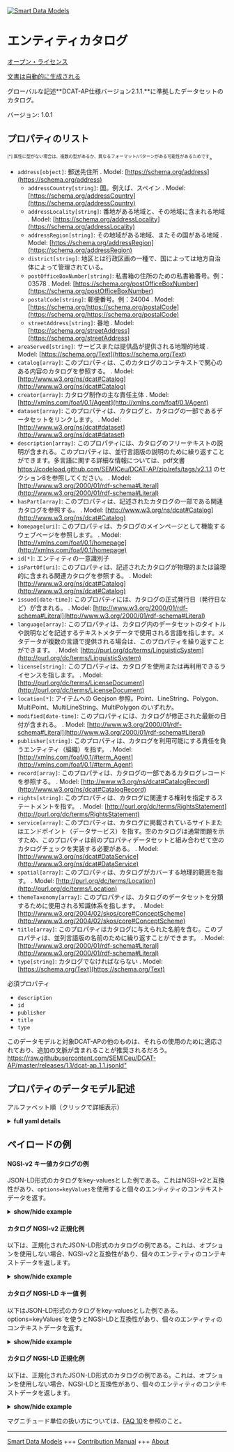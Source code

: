 <!-- 10-Header -->    
[![Smart Data Models](https://smartdatamodels.org/wp-content/uploads/2022/01/SmartDataModels_logo.png "Logo")](https://smartdatamodels.org)    
エンティティカタログ    
==========<!-- /10-Header -->    
<!-- 15-License -->    
[オープン・ライセンス](https://github.com/smart-data-models//dataModel.DCAT-AP/blob/master/Catalogue/LICENSE.md)    
[文書は自動的に生成される](https://docs.google.com/presentation/d/e/2PACX-1vTs-Ng5dIAwkg91oTTUdt8ua7woBXhPnwavZ0FxgR8BsAI_Ek3C5q97Nd94HS8KhP-r_quD4H0fgyt3/pub?start=false&loop=false&delayms=3000#slide=id.gb715ace035_0_60)    
<!-- /15-License -->    
<!-- 20-Description -->    
グローバルな記述**DCAT-AP仕様バージョン2.1.1.**に準拠したデータセットのカタログ。    
バージョン: 1.0.1    
<!-- /20-Description -->    
<!-- 30-PropertiesList -->    
## プロパティのリスト    
<sup><sub>[*] 属性に型がない場合は、複数の型があるか、異なるフォーマット/パターンがある可能性があるためです</sub></sup>。    
- `address[object]`: 郵送先住所  . Model: [https://schema.org/address](https://schema.org/address)	- `addressCountry[string]`: 国。例えば、スペイン  . Model: [https://schema.org/addressCountry](https://schema.org/addressCountry)    
	- `addressLocality[string]`: 番地がある地域と、その地域に含まれる地域  . Model: [https://schema.org/addressLocality](https://schema.org/addressLocality)    
	- `addressRegion[string]`: その地域がある地域、またその国がある地域  . Model: [https://schema.org/addressRegion](https://schema.org/addressRegion)    
	- `district[string]`: 地区とは行政区画の一種で、国によっては地方自治体によって管理されている。      
	- `postOfficeBoxNumber[string]`: 私書箱の住所のための私書箱番号。例：03578  . Model: [https://schema.org/postOfficeBoxNumber](https://schema.org/postOfficeBoxNumber)    
	- `postalCode[string]`: 郵便番号。例：24004  . Model: [https://schema.org/https://schema.org/postalCode](https://schema.org/https://schema.org/postalCode)    
	- `streetAddress[string]`: 番地  . Model: [https://schema.org/streetAddress](https://schema.org/streetAddress)    
- `areaServed[string]`: サービスまたは提供品が提供される地理的地域  . Model: [https://schema.org/Text](https://schema.org/Text)- `catalog[array]`: このプロパティは、このカタログのコンテキストで関心のある内容のカタログを参照する。  . Model: [http://www.w3.org/ns/dcat#Catalog](http://www.w3.org/ns/dcat#Catalog)- `creator[array]`: カタログ制作の主な責任主体  . Model: [http://xmlns.com/foaf/0.1/Agent](http://xmlns.com/foaf/0.1/Agent)- `dataset[array]`: このプロパティは、カタログと、カタログの一部であるデータセットをリンクします。  . Model: [http://www.w3.org/ns/dcat#dataset](http://www.w3.org/ns/dcat#dataset)- `description[array]`: このプロパティには、カタログのフリーテキストの説明が含まれる。このプロパティは、並行言語版の説明のために繰り返すことができます。多言語に関する詳細な情報については、pdf文書 https://codeload.github.com/SEMICeu/DCAT-AP/zip/refs/tags/v2.1.1 のセクション8を参照してください。  . Model: [http://www.w3.org/2000/01/rdf-schema#Literal](http://www.w3.org/2000/01/rdf-schema#Literal)- `hasPart[array]`: このプロパティは、記述されたカタログの一部である関連カタログを参照する。  . Model: [http://www.w3.org/ns/dcat#Catalog](http://www.w3.org/ns/dcat#Catalog)- `homepage[uri]`: このプロパティは、カタログのメインページとして機能するウェブページを参照します。  . Model: [http://xmlns.com/foaf/0.1/homepage](http://xmlns.com/foaf/0.1/homepage)- `id[*]`: エンティティの一意識別子  - `isPartOf[uri]`: このプロパティは、記述されたカタログが物理的または論理的に含まれる関連カタログを参照する。  . Model: [http://www.w3.org/ns/dcat#Catalog](http://www.w3.org/ns/dcat#Catalog)- `issued[date-time]`: このプロパティには、カタログの正式発行日（発行日など）が含まれる。  . Model: [http://www.w3.org/2000/01/rdf-schema#Literal](http://www.w3.org/2000/01/rdf-schema#Literal)- `language[array]`: このプロパティは、カタログ内のデータセットのタイトルや説明などを記述するテキストメタデータで使用される言語を指します。メタデータが複数の言語で提供される場合は、このプロパティを繰り返すことができます。  . Model: [http://purl.org/dc/terms/LinguisticSystem](http://purl.org/dc/terms/LinguisticSystem)- `license[string]`: このプロパティは、カタログを使用または再利用できるライセンスを指します。  . Model: [http://purl.org/dc/terms/LicenseDocument](http://purl.org/dc/terms/LicenseDocument)- `location[*]`: アイテムへの Geojson 参照。Point、LineString、Polygon、MultiPoint、MultiLineString、MultiPolygon のいずれか。  - `modified[date-time]`: このプロパティには、カタログが修正された最新の日付が含まれる。  . Model: [http://www.w3.org/2000/01/rdf-schema#Literal](http://www.w3.org/2000/01/rdf-schema#Literal)- `publisher[string]`: このプロパティは、カタログを利用可能にする責任を負うエンティティ（組織）を指す。  . Model: [http://xmlns.com/foaf/0.1/#term_Agent](http://xmlns.com/foaf/0.1/#term_Agent)- `record[array]`: このプロパティは、カタログの一部であるカタログレコードを参照する。  . Model: [http://www.w3.org/ns/dcat#CatalogRecord](http://www.w3.org/ns/dcat#CatalogRecord)- `rights[string]`: このプロパティは、カタログに関連する権利を指定するステートメントを指す。  . Model: [http://purl.org/dc/terms/RightsStatement](http://purl.org/dc/terms/RightsStatement)- `service[array]`: このプロパティは、カタログに掲載されているサイトまたはエンドポイント（データサービス）を指す。空のカタログは通常問題を示すため、このプロパティは前のプロパティデータセットと組み合わせて空のカタログチェックを実装する必要がある。  . Model: [http://www.w3.org/ns/dcat#DataService](http://www.w3.org/ns/dcat#DataService)- `spatial[array]`: このプロパティは、カタログがカバーする地理的範囲を指す。  . Model: [http://purl.org/dc/terms/Location](http://purl.org/dc/terms/Location)- `themeTaxonomy[array]`: このプロパティは、カタログのデータセットを分類するために使用される知識体系を指します。  . Model: [http://www.w3.org/2004/02/skos/core#ConceptScheme](http://www.w3.org/2004/02/skos/core#ConceptScheme)- `title[array]`: このプロパティはカタログに与えられた名前を含む。このプロパティは、並列言語版の名前のために繰り返すことができます。  . Model: [http://www.w3.org/2000/01/rdf-schema#Literal](http://www.w3.org/2000/01/rdf-schema#Literal)- `type[string]`: カタログでなければならない  . Model: [https://schema.org/Text](https://schema.org/Text)<!-- /30-PropertiesList -->    
<!-- 35-RequiredProperties -->    
必須プロパティ    
- `description`  - `id`  - `publisher`  - `title`  - `type`  <!-- /35-RequiredProperties -->    
<!-- 40-RequiredProperties -->    
このデータモデルと対象DCAT-APの他のものは、それらの使用のために適応されており、追加の文脈が含まれることが推奨されるだろう。[https://raw.githubusercontent.com/SEMICeu/DCAT-AP/master/releases/1.1/dcat-ap_1.1.jsonld" ](https://raw.githubusercontent.com/SEMICeu/DCAT-AP/master/releases/1.1/dcat-ap_1.1.jsonld)    
<!-- /40-RequiredProperties -->    
<!-- 50-DataModelHeader -->    
## プロパティのデータモデル記述    
アルファベット順（クリックで詳細表示）    
<!-- /50-DataModelHeader -->    
<!-- 60-ModelYaml -->    
<details><summary><strong>full yaml details</strong></summary>      
```yaml    
Catalogue:      
  description: Catalogue of datasets compliant with DCAT-AP specification version 2.1.1.      
  properties:      
    address:      
      description: The mailing address      
      properties:      
        addressCountry:      
          description: 'The country. For example, Spain'      
          type: string      
          x-ngsi:      
            model: https://schema.org/addressCountry      
            type: Property      
        addressLocality:      
          description: 'The locality in which the street address is, and which is in the region'      
          type: string      
          x-ngsi:      
            model: https://schema.org/addressLocality      
            type: Property      
        addressRegion:      
          description: 'The region in which the locality is, and which is in the country'      
          type: string      
          x-ngsi:      
            model: https://schema.org/addressRegion      
            type: Property      
        district:      
          description: 'A district is a type of administrative division that, in some countries, is managed by the local government'      
          type: string      
          x-ngsi:      
            type: Property      
        postOfficeBoxNumber:      
          description: 'The post office box number for PO box addresses. For example, 03578'      
          type: string      
          x-ngsi:      
            model: https://schema.org/postOfficeBoxNumber      
            type: Property      
        postalCode:      
          description: 'The postal code. For example, 24004'      
          type: string      
          x-ngsi:      
            model: https://schema.org/https://schema.org/postalCode      
            type: Property      
        streetAddress:      
          description: The street address      
          type: string      
          x-ngsi:      
            model: https://schema.org/streetAddress      
            type: Property      
        streetNr:      
          description: Number identifying a specific property on a public street      
          type: string      
          x-ngsi:      
            type: Property      
      type: object      
      x-ngsi:      
        model: https://schema.org/address      
        type: Property      
    areaServed:      
      description: The geographic area where a service or offered item is provided      
      type: string      
      x-ngsi:      
        model: https://schema.org/Text      
        type: Property      
    catalog:      
      description: This property refers to a catalog whose contents are of interest in the context of this catalog      
      items:      
        anyOf:      
          - description: Identifier format of any NGSI entity      
            maxLength: 256      
            minLength: 1      
            pattern: ^[\w\-\.\{\}\$\+\*\[\]`|~^@!,:\\]+$      
            type: string      
            x-ngsi:      
              type: Property      
          - description: Identifier format of any NGSI entity      
            format: uri      
            type: string      
            x-ngsi:      
              type: Property      
        description: Every link to the contents of interest to the catalog      
        x-ngsi:      
          type: Relationship      
      type: array      
      x-ngsi:      
        model: "http://www.w3.org/ns/dcat#Catalog"      
        type: Relationship      
    creator:      
      description: The entities primarily responsible for producing the catalogue      
      items:      
        description: The link to an entity primarily responsible for producing the catalogue      
        type: string      
        x-ngsi:      
          model: http://xmlns.com/foaf/0.1/Agent      
          type: Relationship      
      type: array      
      x-ngsi:      
        model: http://xmlns.com/foaf/0.1/Agent      
        type: Relationship      
    dataset:      
      description: This property links the Catalogue with a Dataset that is part of the Catalogue      
      items:      
        anyOf:      
          - description: Identifier format of any NGSI entity      
            maxLength: 256      
            minLength: 1      
            pattern: ^[\w\-\.\{\}\$\+\*\[\]`|~^@!,:\\]+$      
            type: string      
            x-ngsi:      
              type: Property      
          - description: Identifier format of any NGSI entity      
            format: uri      
            type: string      
            x-ngsi:      
              type: Property      
      type: array      
      x-ngsi:      
        model: "http://www.w3.org/ns/dcat#dataset"      
        type: Relationship      
    description:      
      description: 'This property contains a free-text account of the Catalogue. This property can be repeated for parallel language versions of the description. For further information on multilingual issues, please refer to section 8 of the pdf document https://codeload.github.com/SEMICeu/DCAT-AP/zip/refs/tags/v2.1.1'      
      items:      
        description: Catalogue description in different languages      
        type: string      
        x-ngsi:      
          type: Property      
      type: array      
      x-ngsi:      
        model: "http://www.w3.org/2000/01/rdf-schema#Literal"      
        type: Property      
    hasPart:      
      description: This property refers to a related Catalogue that is part of the described Catalogue      
      items:      
        description: Every link to the related catalog      
        format: uri      
        type: string      
        x-ngsi:      
          type: Relationship      
      type: array      
      x-ngsi:      
        model: "http://www.w3.org/ns/dcat#Catalog"      
        type: Relationship      
    homepage:      
      description: This property refers to a web page that acts as the main page for the Catalogue      
      format: uri      
      type: string      
      x-ngsi:      
        model: http://xmlns.com/foaf/0.1/homepage      
        type: Property      
    id:      
      anyOf:      
        - description: Identifier format of any NGSI entity      
          maxLength: 256      
          minLength: 1      
          pattern: ^[\w\-\.\{\}\$\+\*\[\]`|~^@!,:\\]+$      
          type: string      
          x-ngsi:      
            type: Property      
        - description: Identifier format of any NGSI entity      
          format: uri      
          type: string      
          x-ngsi:      
            type: Property      
      description: Unique identifier of the entity      
      x-ngsi:      
        type: Property      
    isPartOf:      
      description: This property refers to a related Catalogue in which the described Catalogue is physically or logically included      
      format: uri      
      type: string      
      x-ngsi:      
        model: "http://www.w3.org/ns/dcat#Catalog"      
        type: Relationship      
    issued:      
      description: 'This property contains the date of formal issuance (e.g., publication) of the Catalogue'      
      format: date-time      
      type: string      
      x-ngsi:      
        model: "http://www.w3.org/2000/01/rdf-schema#Literal"      
        type: Property      
    language:      
      description: 'This property refers to a language used in the textual metadata describing titles, descriptions, etc. of the Datasets in the Catalogue. This property can be repeated if the  metadata is provided in multiple languages'      
      items:      
        description: Individual identifiers of the language      
        type: string      
        x-ngsi:      
          type: Property      
      type: array      
      x-ngsi:      
        model: http://purl.org/dc/terms/LinguisticSystem      
        type: Property      
    license:      
      description: This property refers to the licence under which the Catalogue can be used or reused      
      type: string      
      x-ngsi:      
        model: http://purl.org/dc/terms/LicenseDocument      
        type: Property      
    location:      
      description: 'Geojson reference to the item. It can be Point, LineString, Polygon, MultiPoint, MultiLineString or MultiPolygon'      
      oneOf:      
        - description: Geojson reference to the item. Point      
          properties:      
            bbox:      
              items:      
                type: number      
              minItems: 4      
              type: array      
            coordinates:      
              items:      
                type: number      
              minItems: 2      
              type: array      
            type:      
              enum:      
                - Point      
              type: string      
          required:      
            - type      
            - coordinates      
          title: GeoJSON Point      
          type: object      
          x-ngsi:      
            type: GeoProperty      
        - description: Geojson reference to the item. LineString      
          properties:      
            bbox:      
              items:      
                type: number      
              minItems: 4      
              type: array      
            coordinates:      
              items:      
                items:      
                  type: number      
                minItems: 2      
                type: array      
              minItems: 2      
              type: array      
            type:      
              enum:      
                - LineString      
              type: string      
          required:      
            - type      
            - coordinates      
          title: GeoJSON LineString      
          type: object      
          x-ngsi:      
            type: GeoProperty      
        - description: Geojson reference to the item. Polygon      
          properties:      
            bbox:      
              items:      
                type: number      
              minItems: 4      
              type: array      
            coordinates:      
              items:      
                items:      
                  items:      
                    type: number      
                  minItems: 2      
                  type: array      
                minItems: 4      
                type: array      
              type: array      
            type:      
              enum:      
                - Polygon      
              type: string      
          required:      
            - type      
            - coordinates      
          title: GeoJSON Polygon      
          type: object      
          x-ngsi:      
            type: GeoProperty      
        - description: Geojson reference to the item. MultiPoint      
          properties:      
            bbox:      
              items:      
                type: number      
              minItems: 4      
              type: array      
            coordinates:      
              items:      
                items:      
                  type: number      
                minItems: 2      
                type: array      
              type: array      
            type:      
              enum:      
                - MultiPoint      
              type: string      
          required:      
            - type      
            - coordinates      
          title: GeoJSON MultiPoint      
          type: object      
          x-ngsi:      
            type: GeoProperty      
        - description: Geojson reference to the item. MultiLineString      
          properties:      
            bbox:      
              items:      
                type: number      
              minItems: 4      
              type: array      
            coordinates:      
              items:      
                items:      
                  items:      
                    type: number      
                  minItems: 2      
                  type: array      
                minItems: 2      
                type: array      
              type: array      
            type:      
              enum:      
                - MultiLineString      
              type: string      
          required:      
            - type      
            - coordinates      
          title: GeoJSON MultiLineString      
          type: object      
          x-ngsi:      
            type: GeoProperty      
        - description: Geojson reference to the item. MultiLineString      
          properties:      
            bbox:      
              items:      
                type: number      
              minItems: 4      
              type: array      
            coordinates:      
              items:      
                items:      
                  items:      
                    items:      
                      type: number      
                    minItems: 2      
                    type: array      
                  minItems: 4      
                  type: array      
                type: array      
              type: array      
            type:      
              enum:      
                - MultiPolygon      
              type: string      
          required:      
            - type      
            - coordinates      
          title: GeoJSON MultiPolygon      
          type: object      
          x-ngsi:      
            type: GeoProperty      
      x-ngsi:      
        type: GeoProperty      
    modified:      
      description: This property contains the most recent date on which the Catalogue was modified      
      format: date-time      
      type: string      
      x-ngsi:      
        model: "http://www.w3.org/2000/01/rdf-schema#Literal"      
        type: Property      
    publisher:      
      description: This property refers to an entity (organisation) responsible for making the Catalogue available      
      type: string      
      x-ngsi:      
        model: "http://xmlns.com/foaf/0.1/#term_Agent"      
        type: Property      
    record:      
      description: This property refers to a Catalogue Record that is part of the Catalogue      
      items:      
        anyOf:      
          - description: Identifier format of any NGSI entity      
            maxLength: 256      
            minLength: 1      
            pattern: ^[\w\-\.\{\}\$\+\*\[\]`|~^@!,:\\]+$      
            type: string      
            x-ngsi:      
              type: Property      
          - description: Identifier format of any NGSI entity      
            format: uri      
            type: string      
            x-ngsi:      
              type: Property      
        description: Link to the catalog record      
        x-ngsi:      
          type: Relationship      
      type: array      
      x-ngsi:      
        model: "http://www.w3.org/ns/dcat#CatalogRecord"      
        type: Relationship      
    rights:      
      description: This property refers to a statement that specifies rights associated with the Catalogue      
      type: string      
      x-ngsi:      
        model: http://purl.org/dc/terms/RightsStatement      
        type: Property      
    service:      
      description: 'This property refers to a site or end-point (Data Service) that is listed in the Catalogue. As empty Catalogues are usually indications of problems, this property should be combined with the previous property dataset to implement an empty Catalogue check'      
      items:      
        anyOf:      
          - description: Identifier format of any NGSI entity      
            maxLength: 256      
            minLength: 1      
            pattern: ^[\w\-\.\{\}\$\+\*\[\]`|~^@!,:\\]+$      
            type: string      
            x-ngsi:      
              type: Property      
          - description: Identifier format of any NGSI entity      
            format: uri      
            type: string      
            x-ngsi:      
              type: Property      
        description: NGSI-LD id of the different services linked to the catalogue      
        x-ngsi:      
          type: Property      
      type: array      
      x-ngsi:      
        model: "http://www.w3.org/ns/dcat#DataService"      
        type: Relationship      
    spatial:      
      description: This property refers to a geographical area covered by the Catalogue      
      items:      
        description: 'Geojson reference to the item. It can be Point, LineString, Polygon, MultiPoint, MultiLineString or MultiPolygon'      
        oneOf:      
          - bbox:      
              items:      
                type: number      
              minItems: 4      
              type: array      
            coordinates:      
              items:      
                type: number      
              minItems: 2      
              type: array      
            type:      
              enum:      
                - Point      
              type: string      
          - bbox:      
              items:      
                type: number      
              minItems: 4      
              type: array      
            coordinates:      
              items:      
                items:      
                  type: number      
                minItems: 2      
                type: array      
              minItems: 2      
              type: array      
            type:      
              enum:      
                - LineString      
              type: string      
          - bbox:      
              items:      
                type: number      
              minItems: 4      
              type: array      
            coordinates:      
              items:      
                items:      
                  items:      
                    type: number      
                  minItems: 2      
                  type: array      
                minItems: 4      
                type: array      
              type: array      
            type:      
              enum:      
                - Polygon      
              type: string      
          - bbox:      
              items:      
                type: number      
              minItems: 4      
              type: array      
            coordinates:      
              items:      
                items:      
                  type: number      
                minItems: 2      
                type: array      
              type: array      
            type:      
              enum:      
                - MultiPoint      
              type: string      
          - bbox:      
              items:      
                type: number      
              minItems: 4      
              type: array      
            coordinates:      
              items:      
                items:      
                  items:      
                    type: number      
                  minItems: 2      
                  type: array      
                minItems: 2      
                type: array      
              type: array      
            type:      
              enum:      
                - MultiLineString      
              type: string      
          - bbox:      
              items:      
                type: number      
              minItems: 4      
              type: array      
            coordinates:      
              items:      
                items:      
                  items:      
                    items:      
                    minItems: 2      
                    type: array      
                  minItems: 4      
                  type: array      
                type: array      
              type: array      
            type:      
              enum:      
                - MultiPolygon      
              type: string      
        x-ngsi:      
          type: GeoProperty      
      type: array      
      x-ngsi:      
        model: http://purl.org/dc/terms/Location      
        type: GeoProperty      
    themeTaxonomy:      
      description: This property refers to a knowledge organization system used to classify the Catalogue's Datasets      
      items:      
        type: string      
      type: array      
      x-ngsi:      
        model: "http://www.w3.org/2004/02/skos/core#ConceptScheme"      
        type: Property      
    title:      
      description: This property contains a name given to the Catalogue. This property can be repeated for parallel language versions of the name      
      items:      
        description: Title in different languages      
        type: string      
        x-ngsi:      
          type: Property      
      type: array      
      x-ngsi:      
        model: "http://www.w3.org/2000/01/rdf-schema#Literal"      
        type: Property      
    type:      
      description: It has to be Catalogue      
      enum:      
        - Catalogue      
      type: string      
      x-ngsi:      
        model: https://schema.org/Text      
        type: Property      
  required:      
    - id      
    - type      
    - description      
    - publisher      
    - title      
  type: object      
  x-derived-from: ""      
  x-disclaimer: 'Redistribution and use in source and binary forms, with or without modification, are permitted  provided that the license conditions are met. Copyleft (c) 2022 Contributors to Smart Data Models Program'      
  x-license-url: https://github.com/smart-data-models/dataModel.DCAT-AP/blob/master/Catalogue/LICENSE.md      
  x-model-schema: https://smart-data-models.github.io/dataModel.DCAT-AP/Catalogue/schema.json      
  x-model-tags: ""      
  x-version: 1.0.1      
```    
</details>      
<!-- /60-ModelYaml -->    
<!-- 70-MiddleNotes -->    
<!-- /70-MiddleNotes -->    
<!-- 80-Examples -->    
## ペイロードの例    
#### NGSI-v2 キー値カタログの例    
JSON-LD形式のカタログをkey-valuesとした例である。これはNGSI-v2と互換性があり、`options=keyValues`を使用すると個々のエンティティのコンテキストデータを返す。    
<details><summary><strong>show/hide example</strong></summary>      
```json  
{  
  "id": "urn:ngsi-ld:Catalogue:id:LMVP:18269678",  
  "type": "Catalogue",  
  "description": [  
    "Interesting art recently book girl yard represent book. Garden style wish blood your ground size."  
  ],  
  "location": {  
    "type": "Point",  
    "coordinates": [  
      -83.400987,  
      0.152532  
    ]  
  },  
  "address": {  
    "streetAddress": "2 Rue Mercier",  
    "addressLocality": "Luxembourg",  
    "addressRegion": "Luxembourg",  
    "addressCountry": "Luxembourg",  
    "postalCode": "2985 ",  
    "postOfficeBoxNumber": "",  
    "areaServed": "European Union"  
  },  
  "dataset": [  
    "urn:ngsi-ld:Catalogue:dataset:ZBCW:95668818"  
  ],  
  "publisher": "Spanish data portal",  
  "title": [  
    "title first",  
    "Secondary title."  
  ],  
  "homepage": "ngsi-ld:Catalogue:homepage:ZFAW:13633782",  
  "language": [  
    "ES",  
    "DE"  
  ],  
  "licence": "Creative Commons 3.0 International",  
  "issued": "2004-08-22T22:32:47Z",  
  "spatial": [  
    {  
      "type": "Point",  
      "coordinates": [  
        57.234944,  
        52.840273  
      ]  
    }  
  ],  
  "themeTaxonomy": [  
    "Want couple him finally responsibility begin. Coach join down new major. Happy yard letter then return member.",  
    "Politics road two question offer white. Recognize fight keep blue person create be. Radio edge or improve less special future. Itself detail computer exist."  
  ],  
  "modified": "1982-09-02T03:16:28Z",  
  "hasPart": [  
    "urn:ngsi-ld:Catalogue:hasPart:GVZM:66676591"  
  ],  
  "isPartOf": "urn:ngsi-ld:Catalogue:isPartOf:NXBZ:88517287",  
  "record": [  
    "Catalogue.items.HLGA.73285516",  
    "Catalogue.items.IHOB.85266800"  
  ],  
  "rights": "",  
  "catalog": [  
    "urn:ngsi-ld:Catalogue:items:LZMQ:44249979",  
    "urn:ngsi-ld:Catalogue:items:PECX:02526105"  
  ],  
  "creator": [  
    ""  
  ]  
}  
```  
</details>    
#### カタログ NGSI-v2 正規化例    
以下は、正規化されたJSON-LD形式のカタログの例である。これは、オプションを使用しない場合、NGSI-v2と互換性があり、個々のエンティティのコンテキストデータを返します。    
<details><summary><strong>show/hide example</strong></summary>      
```json  
{  
  "id": "urn:ngsi-ld:Catalogue:id:LMVP:18269678",  
  "type": "Catalogue",  
  "description": {  
    "type": "StructuredValue",  
    "value": [  
      "Interesting art recently book girl yard represent book. Garden style wish blood your ground size."  
    ]  
  },  
  "location": {  
    "type": "geo:json",  
    "value": {  
      "type": "Point",  
      "coordinates": [  
        -83.400987,  
        0.152532  
      ]  
    }  
  },  
  "address": {  
    "type": "StructuredValue",  
    "value": {  
      "streetAddress": "2 Rue Mercier",  
      "addressLocality": "Luxembourg",  
      "addressRegion": "Luxembourg",  
      "addressCountry": "Luxembourg",  
      "postalCode": "2985 ",  
      "postOfficeBoxNumber": "",  
      "areaServed": "European Union"  
    }  
  },  
  "dataset": {  
    "type": "StructuredValue",  
    "value": [  
      "urn:ngsi-ld:Catalogue:dataset:ZBCW:95668818"  
    ]  
  },  
  "publisher": {  
    "type": "Text",  
    "value": "spanish open data portal"  
  },  
  "title": {  
    "type": "StructuredValue",  
    "value": [  
      "Hair commercial free civil. Figure American film despite few. Box watch cold act mean thank music people. Third fill us.",  
      "Technology life low standard second."  
    ]  
  },  
  "homepage": {  
    "type": "Text",  
    "value": "urn:ngsi-ld:Catalogue:homepage:ZFAW:13633782"  
  },  
  "language": {  
    "type": "StructuredValue",  
    "value": [  
      "Town size computer way. Since challenge phone state listen south low.",  
      "Eight once single. Build every kid."  
    ]  
  },  
  "licence": {  
    "type": "Text",  
    "value": "Improve social simply court week debate bad. Structure ago cup head point. Above much can own course."  
  },  
  "issued": {  
    "type": "DateTime",  
    "value": "2004-08-22T22:32:47Z"  
  },  
  "spatial": {  
    "type": "StructuredValue",  
    "value": [  
      {  
        "type": "Point",  
        "coordinates": [  
          57.234944,  
          52.840273  
        ]  
      }  
    ]  
  },  
  "themeTaxonomy": {  
    "type": "StructuredValue",  
    "value": [  
      "Tourism",  
      "Economy"  
    ]  
  },  
  "modified": {  
    "type": "DateTime",  
    "value": "1982-09-02T03:16:28Z"  
  },  
  "hasPart": {  
    "type": "StructuredValue",  
    "value": [  
      "urn:ngsi-ld:Catalogue:hasPart:GVZM:66676591"  
    ]  
  },  
  "isPartOf": {  
    "type": "Text",  
    "value": "urn:ngsi-ld:Catalogue:isPartOf:NXBZ:88517287"  
  },  
  "record": {  
    "type": "StructuredValue",  
    "value": [  
      "urn:ngsi-ld:Catalogue:items:HLGA:73285516",  
      "urn:ngsi-ld:Catalogue:items:IHOB:85266800"  
    ]  
  },  
  "rights": {  
    "type": "Text",  
    "value": "Open source"  
  },  
  "catalog": {  
    "type": "StructuredValue",  
    "value": [  
      "urn:ngsi-ld:Catalogue:items:LZMQ:44249979",  
      "urn:ngsi-ld:Catalogue:items:PECX:02526105"  
    ]  
  },  
  "creator": {  
    "type": "StructuredValue",  
    "value": [  
      "Role fact sport shoulder blue direction probably order."  
    ]  
  }  
}  
```  
</details>    
#### カタログ NGSI-LD キー値 例    
以下はJSON-LD形式のカタログをkey-valuesとした例である。options=keyValues`を使うとNGSI-LDと互換性があり、個々のエンティティのコンテキストデータを返す。    
<details><summary><strong>show/hide example</strong></summary>      
```json  
{  
  "id": "urn:ngsi-ld:Catalogue:id:LMVP:18269678",  
  "type": "Catalogue",  
  "address": {  
    "streetAddress": "2 Rue Mercier",  
    "addressLocality": "Luxembourg",  
    "addressRegion": "Luxembourg",  
    "addressCountry": "Luxembourg",  
    "postalCode": "2985 ",  
    "postOfficeBoxNumber": "",  
    "areaServed": "European Union"  
  },  
  "catalogue": [  
    "urn:ngsi-ld:Catalogue:items:LZMQ:44249979",  
    "urn:ngsi-ld:Catalogue:items:PECX:02526105"  
  ],  
  "creator": [  
    "Role fact sport shoulder blue direction probably order."  
  ],  
  "dataset": [  
    "urn:ngsi-ld:Catalogue:dataset:ZBCW:95668818"  
  ],  
  "description": [  
    "Interesting art recently book girl yard represent book. Garden style wish blood your ground size."  
  ],  
  "hasPart": [  
    "urn:ngsi-ld:Catalogue:hasPart:GVZM:66676591"  
  ],  
  "homepage": "ngsi-ld:Catalogue:homepage:ZFAW:13633782",  
  "isPartOf": "urn:ngsi-ld:Catalogue:isPartOf:NXBZ:88517287",  
  "language": [  
    "ES",  
    "DE"  
  ],  
  "licence": "Creative Commons 3.0 International",  
  "location": {  
    "type": "Point",  
    "coordinates": [  
      -83.400987,  
      0.152532  
    ]  
  },  
  "modified": "1982-09-02T03:16:28Z",  
  "publisher": "Spanish data portal",  
  "record": [  
    "Catalogue.items.HLGA.73285516",  
    "Catalogue.items.IHOB.85266800"  
  ],  
  "issued": "2004-08-22T22:32:47Z",  
  "rights": "",  
  "spatial": [  
    {  
      "type": "Point",  
      "coordinates": [  
        57.234944,  
        52.840273  
      ]  
    }  
  ],  
  "themeTaxonomy": [  
    "Want couple him finally responsibility begin. Coach join down new major. Happy yard letter then return member.",  
    "Politics road two question offer white. Recognize fight keep blue person create be. Radio edge or improve less special future. Itself detail computer exist."  
  ],  
  "title": [  
    "title first",  
    "Secondary title."  
  ],  
  "@context": [  
    "https://raw.githubusercontent.com/smart-data-models/dataModel.DCAT-AP/master/context.jsonld"  
  ]  
}  
```  
</details>    
#### カタログ NGSI-LD 正規化例    
以下は、正規化されたJSON-LD形式のカタログの例である。これは、オプションを使用しない場合、NGSI-LDと互換性があり、個々のエンティティのコンテキストデータを返します。    
<details><summary><strong>show/hide example</strong></summary>      
```json  
{  
  "id": "urn:ngsi-ld:Catalogue:id:LMVP:18269678",  
  "type": "Catalogue",  
  "address": {  
    "type": "Property",  
    "value": {  
      "streetAddress": "2 Rue Mercier",  
      "addressLocality": "Luxembourg",  
      "addressRegion": "Luxembourg",  
      "addressCountry": "Luxembourg",  
      "postalCode": "2985 ",  
      "postOfficeBoxNumber": "",  
      "areaServed": "European Union"  
    }  
  },  
  "catalog": {  
    "type": "Relationship",  
    "value": [  
      "urn:ngsi-ld:Catalogue:items:LZMQ:44249979",  
      "urn:ngsi-ld:Catalogue:items:PECX:02526105"  
    ]  
  },  
  "creator": {  
    "type": "Relationship",  
    "object": [""]  
  },  
  "dataset": {  
    "type": "Relationship",  
    "object": [  
      "urn:ngsi-ld:Catalogue:dataset:ZBCW:95668818"  
    ]  
  },  
  "description": {  
    "type": "Property",  
    "value": [""]  
  },  
  "hasPart": {  
    "type": "Relationship",  
    "object": [  
      "urn:ngsi-ld:Catalogue:hasPart:GVZM:66676591"  
    ]  
  },  
  "homepage": {  
    "type": "Property",  
    "value": "Catalogue:homepage:ZFAW:13633782"  
  },  
  "isPartOf": {  
    "type": "Relationship",  
    "object": "urn:ngsi-ld:Catalogue:isPartOf:NXBZ:88517287"  
  },  
  "language": {  
    "type": "Property",  
    "value": [  
      "ES",  
      "DE"  
    ]  
  },  
  "license": {  
    "type": "Property",  
    "value":  
      "Creative Commons 3.0 International"  
  },  
  "location": {  
    "type": "GeoProperty",  
    "value": {  
      "type": "Point",  
      "coordinates": [  
        -83.400987,  
        0.152532  
      ]  
    }  
  },  
  "modified": {  
    "type": "Property",  
    "value": {  
      "@type": "DateTime",  
      "@value": "1982-09-02T03:16:28Z"  
    }  
  },  
  "publisher": {  
    "type": "Property",  
    "value": "Spain open data portal"  
  },  
  "record": {  
    "type": "Relationship",  
    "value": [  
      "Catalogue.items.HLGA.73285516",  
      "Catalogue.items.IHOB.85266800"  
    ]  
  },  
  "issued": {  
    "type": "Property",  
    "value": {  
      "@type": "DateTime",  
      "@value": "2004-08-22T22:32:47Z"  
    }  
  },  
  "rights": {  
    "type": "Property",  
    "value": ""  
  },  
  "spatial": {  
    "type": "GeoProperty",  
    "value": {  
      "type": "Point",  
      "coordinates": [  
        57.234944,  
        52.840273  
      ]  
    }  
  },  
  "themeTaxonomy": {  
    "type": "Property",  
    "value": [  
      "Tourism",  
      "Economy"  
    ]  
  },  
  "title": {  
    "type": "Property",  
    "value": [  
      "New catalogue",  
      "Nuevo catalogo"  
    ]  
  },  
  "@context": [  
    "https://raw.githubusercontent.com/smart-data-models/dataModel.DCAT-AP/master/context.jsonld"  
  ]  
}  
```  
</details><!-- /80-Examples -->    
<!-- 90-FooterNotes -->    
<!-- /90-FooterNotes -->    
<!-- 95-Units -->    
マグニチュード単位の扱い方については、[FAQ 10](https://smartdatamodels.org/index.php/faqs/)を参照のこと。    
<!-- /95-Units -->    
<!-- 97-LastFooter -->    
---    
[Smart Data Models](https://smartdatamodels.org) +++ [Contribution Manual](https://bit.ly/contribution_manual) +++ [About](https://bit.ly/Introduction_SDM)<!-- /97-LastFooter -->    
